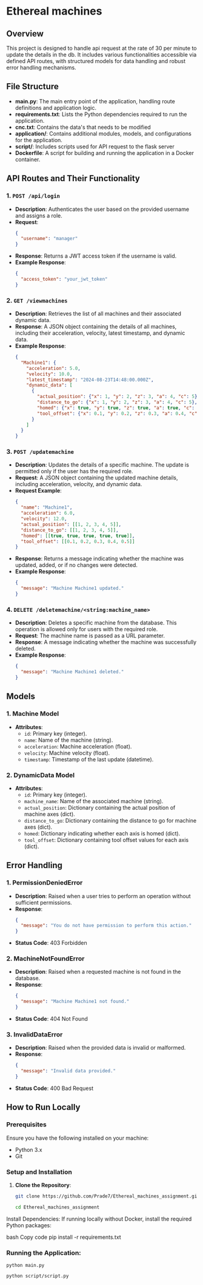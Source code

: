 # Ethereal machines

## Overview
This project is designed to handle api request at the rate of 30 per minute to update the details in the db. It includes various functionalities accessible via defined API routes, with structured models for data handling and robust error handling mechanisms.

## File Structure

- **main.py**: The main entry point of the application, handling route definitions and application logic.
- **requirements.txt**: Lists the Python dependencies required to run the application.
- **cnc.txt**: Contains the data's that needs to be modified
- **application/**: Contains additional modules, models, and configurations for the application.
- **script/**: Includes scripts used for API request to the flask server
- **Dockerfile**: A script for building and running the application in a Docker container.
## API Routes and Their Functionality

### 1. **`POST /api/login`**
   - **Description**: Authenticates the user based on the provided username and assigns a role.
   - **Request**:
     ```json
     {
       "username": "manager"
     }
     ```
   - **Response**: Returns a JWT access token if the username is valid.
   - **Example Response**:
     ```json
     {
       "access_token": "your_jwt_token"
     }
     ```

### 2. **`GET /viewmachines`**
   - **Description**: Retrieves the list of all machines and their associated dynamic data.
   - **Response**: A JSON object containing the details of all machines, including their acceleration, velocity, latest timestamp, and dynamic data.
   - **Example Response**:
     ```json
     {
       "Machine1": {
         "acceleration": 5.0,
         "velocity": 10.0,
         "latest_timestamp": "2024-08-23T14:48:00.000Z",
         "dynamic_data": [
           {
             "actual_position": {"x": 1, "y": 2, "z": 3, "a": 4, "c": 5},
             "distance_to_go": {"x": 1, "y": 2, "z": 3, "a": 4, "c": 5},
             "homed": {"x": true, "y": true, "z": true, "a": true, "c": true},
             "tool_offset": {"x": 0.1, "y": 0.2, "z": 0.3, "a": 0.4, "c": 0.5}
           }
         ]
       }
     }
     ```

### 3. **`POST /updatemachine`**
   - **Description**: Updates the details of a specific machine. The update is permitted only if the user has the required role.
   - **Request**: A JSON object containing the updated machine details, including acceleration, velocity, and dynamic data.
   - **Request Example**:
     ```json
     {
       "name": "Machine1",
       "acceleration": 6.0,
       "velocity": 12.0,
       "actual_position": [[1, 2, 3, 4, 5]],
       "distance_to_go": [[1, 2, 3, 4, 5]],
       "homed": [[true, true, true, true, true]],
       "tool_offset": [[0.1, 0.2, 0.3, 0.4, 0.5]]
     }
     ```
   - **Response**: Returns a message indicating whether the machine was updated, added, or if no changes were detected.
   - **Example Response**:
     ```json
     {
       "message": "Machine Machine1 updated."
     }
     ```

### 4. **`DELETE /deletemachine/<string:machine_name>`**
   - **Description**: Deletes a specific machine from the database. This operation is allowed only for users with the required role.
   - **Request**: The machine name is passed as a URL parameter.
   - **Response**: A message indicating whether the machine was successfully deleted.
   - **Example Response**:
     ```json
     {
       "message": "Machine Machine1 deleted."
     }
     ```

## Models

### 1. **Machine Model**
   - **Attributes**:
     - `id`: Primary key (integer).
     - `name`: Name of the machine (string).
     - `acceleration`: Machine acceleration (float).
     - `velocity`: Machine velocity (float).
     - `timestamp`: Timestamp of the last update (datetime).

### 2. **DynamicData Model**
   - **Attributes**:
     - `id`: Primary key (integer).
     - `machine_name`: Name of the associated machine (string).
     - `actual_position`: Dictionary containing the actual position of machine axes (dict).
     - `distance_to_go`: Dictionary containing the distance to go for machine axes (dict).
     - `homed`: Dictionary indicating whether each axis is homed (dict).
     - `tool_offset`: Dictionary containing tool offset values for each axis (dict).

## Error Handling

### 1. **PermissionDeniedError**
   - **Description**: Raised when a user tries to perform an operation without sufficient permissions.
   - **Response**: 
     ```json
     {
       "message": "You do not have permission to perform this action."
     }
     ```
   - **Status Code**: 403 Forbidden

### 2. **MachineNotFoundError**
   - **Description**: Raised when a requested machine is not found in the database.
   - **Response**: 
     ```json
     {
       "message": "Machine Machine1 not found."
     }
     ```
   - **Status Code**: 404 Not Found

### 3. **InvalidDataError**
   - **Description**: Raised when the provided data is invalid or malformed.
   - **Response**: 
     ```json
     {
       "message": "Invalid data provided."
     }
     ```
   - **Status Code**: 400 Bad Request

## How to Run Locally

### Prerequisites
Ensure you have the following installed on your machine:
- Python 3.x
- Git




### Setup and Installation

1. **Clone the Repository**:
   ```bash
   git clone https://github.com/Prade7/Ethereal_machines_assignment.git
   
   cd Ethereal_machines_assignment
Install Dependencies:
If running locally without Docker, install the required Python packages:

bash
Copy code
pip install -r requirements.txt

### Running the Application:
```
python main.py

```
```
python script/script.py
```
